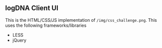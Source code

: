 ## logDNA Client UI ##

This is the HTML/CSS/JS implementation of `/img/css_challenge.png`. 
This uses the following frameworks/libraries
- LESS
- jQuery
